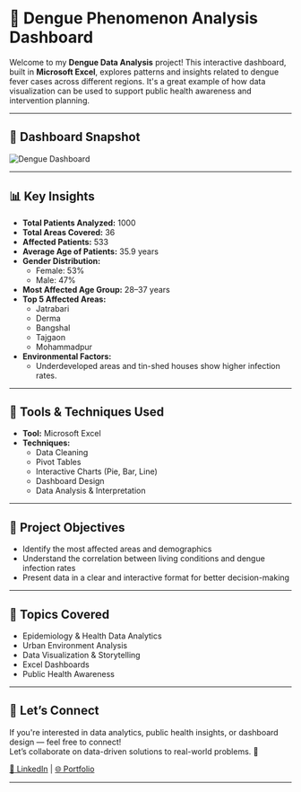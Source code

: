 # 🦟 Dengue Phenomenon Analysis Dashboard

Welcome to my **Dengue Data Analysis** project! This interactive dashboard, built in **Microsoft Excel**, explores patterns and insights related to dengue fever cases across different regions. It's a great example of how data visualization can be used to support public health awareness and intervention planning.

---

## 📸 Dashboard Snapshot

![Dengue Dashboard](https://github.com/Md-ShahNawaj/Dengue_Phenomenon_Analysis_DASHBORD/blob/main/Dengue_Phenomenon_Analysis_DASHBORD.png)

---

## 📊 Key Insights

- **Total Patients Analyzed:** 1000  
- **Total Areas Covered:** 36  
- **Affected Patients:** 533  
- **Average Age of Patients:** 35.9 years  
- **Gender Distribution:**  
  - Female: 53%  
  - Male: 47%  
- **Most Affected Age Group:** 28–37 years  
- **Top 5 Affected Areas:**  
  - Jatrabari  
  - Derma  
  - Bangshal  
  - Tajgaon  
  - Mohammadpur  
- **Environmental Factors:**  
  - Underdeveloped areas and tin-shed houses show higher infection rates.

---

## 📂 Tools & Techniques Used

- **Tool:** Microsoft Excel  
- **Techniques:**  
  - Data Cleaning  
  - Pivot Tables  
  - Interactive Charts (Pie, Bar, Line)  
  - Dashboard Design  
  - Data Analysis & Interpretation

---

## 🎯 Project Objectives

- Identify the most affected areas and demographics  
- Understand the correlation between living conditions and dengue infection rates  
- Present data in a clear and interactive format for better decision-making

---

## 🧠 Topics Covered

- Epidemiology & Health Data Analytics  
- Urban Environment Analysis  
- Data Visualization & Storytelling  
- Excel Dashboards  
- Public Health Awareness

---

## 🤝 Let’s Connect

If you're interested in data analytics, public health insights, or dashboard design — feel free to connect!  
Let’s collaborate on data-driven solutions to real-world problems. 🚀

[🔗 LinkedIn](https://www.linkedin.com/in/md-shah-nawaj-017a282b3/) | [🌐 Portfolio](https://md-shahnawaj.github.io/Portfolio/)

---

